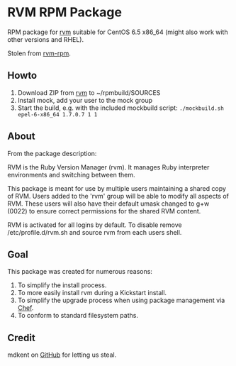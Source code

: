 RVM RPM Package
===============

RPM package for [rvm](https://github.com/wayneeseguin/rvm) suitable for CentOS 6.5 x86_64 (might also work with other versions and RHEL).

Stolen from [rvm-rpm](https://github.com/mdkent/rvm-rpm).

Howto
-----

1. Download ZIP from [rvm](https://github.com/wayneeseguin/rvm) to ~/rpmbuild/SOURCES
2. Install mock, add your user to the mock group
3. Start the build, e.g. with the included mockbuild script: `./mockbuild.sh epel-6-x86_64 1.7.0.7 1 1`

About
-----

From the package description:

RVM is the Ruby Version Manager (rvm). It manages Ruby interpreter environments
and switching between them.

This package is meant for use by multiple users maintaining a shared copy of
RVM. Users added to the 'rvm' group will be able to modify all aspects
of RVM. These users will also have their default umask changed to g+w (0022) to
ensure correct permissions for the shared RVM content.

RVM is activated for all logins by default. To disable remove
/etc/profile.d/rvm.sh and source rvm from each users shell.

Goal
-----

This package was created for numerous reasons:

1. To simplify the install process.
2. To more easily install rvm during a Kickstart install.
3. To simplify the upgrade process when using package management via
   [Chef](http://opscode.com/chef/).
4. To conform to standard filesystem paths.

Credit
-----

mdkent on [GitHub](https://github.com/mdkent) for letting us steal.
